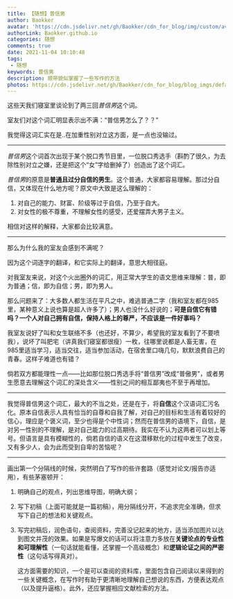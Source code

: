 ```yaml
---
title: 【随想】普信男
author: Baokker
avatar: 'https://cdn.jsdelivr.net/gh/Baokker/cdn_for_blog/img/custom/avatar.jpg'
authorLink: Baokker.github.io
categories: 随想
comments: true
date: 2021-11-04 10:10:48
tags:
 - 随想
keywords: 普信男
description: 顺带貌似掌握了一些写作的方法
photos: https://cdn.jsdelivr.net/gh/Baokker/cdn_for_blog/blog_imgs/defaultImages.jpg
---
```


这些天我们寝室里谈论到了两三回*普信男*这个词。

室友们对这个词汇明显表示出不满：“普信男怎么了？？”

我觉得这词汇实在是..在加重性别对立这方面，是一点也没输过。

---

*普信男*这个词首次出现于某个脱口秀节目里，一位脱口秀选手（斟酌了很久，为去除性别对立之嫌，还是把这个“女”字给删掉了）创造出了这个词汇。

*普信男*的原意是**普通且过分自信的男生**。这个普通，大家都容易理解。那过分自信，又体现在什么地方呢？原文中大致是这么理解的：

1. 对自己的能力、财富、阶级等过于自信，乃至于自大。
2. 对女性的极不尊重，不理解女性的感受，还爱摆弄大男子主义。

相信对这样的解释，大家都会比较满意。

---

那么为什么我的室友会感到不满呢？

因为这个词逐字的翻译，和它实际上的翻译，意思大相径庭。

对我室友来说，对这个火出圈外的词汇，用正常大学生的语文思维来理解：普，即为普通；信，即为自信；男，即为男人。

那么问题来了：大多数人都生活在平凡之中，难逃普通二字（我和室友都在985里，某种意义上说也算是超人许多了）；男人也没什么好说的；**可是自信它有错吗？一个人对自己拥有自信，保持人格上的尊严，不应该是一件好事吗？**

我室友说好了叫和女生联络不多（也还好，不算少，希望我的室友看到了不要喷我），说坏了叫肥宅（讲真我们寝室都很瘦）一枚，往哪里说都是人畜无害，在985里适当学习，适当交往，适当参加活动，在宿舍里口嗨几句，默默浪费自己的青春。这样子难道也有错？

倘若双方都能理性一点——比如那位脱口秀选手将“普信男”改成“普傲男”，或者男生愿意去理解这个词汇的深处含义——性别之间的相互鄙夷也不至于再增加。

---

我觉得普信男这个词汇，最大的不当之处，还是在于，将**自信**这个汉语词汇污名化。原本自信表示人具有恰当的自尊和自我了解，对自己的目标和生活有着较好的信心，理应是个褒义词，至少也得是个中性词；然而在普信男的语境下，自信，是对另一性别的不理解，是对自己能力的过高期待。我实在不认为这两者可以划上等号。但语言是具有模糊性的，倘若自信的语义在这潜移默化的过程中发生了改变，又有多少人，会为此而受到自卑的苦恼呢？

---

画出第一个分隔线的时候，突然明白了写作的些许套路（感觉对论文/报告亦适用），有些茅塞顿开：

1. 明确自己的观点，列出思维导图，明确大纲；

2. 写下初稿（上面可能就是一篇初稿），用分隔线分开，不追求完全准确，但求写下自己的想法和关键观点。

3. 写完初稿后，润色语句，查阅资料，完善没记起来的地方，适当添加图片以达到图文并茂的效果。如果是写爆文的话可以将注意力多放在**关键论点的专业性和可理解性**（一句话就能看懂，还掌握一个高级概念）和**逻辑论证之间的严密性**（这句话写得真对）。

   这方面需要的知识，一个是可以查阅的资料库，里面包含自己阅读以来得到的一些关键概念，在写作时有助于更清晰地理解自己想说的东西，方便表达观点（以及提升逼格）。此外，还应掌握相应文献检索的方法。

